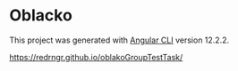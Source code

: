 # Oblacko

This project was generated with [Angular CLI](https://github.com/angular/angular-cli) version 12.2.2.

https://redrngr.github.io/oblakoGroupTestTask/
